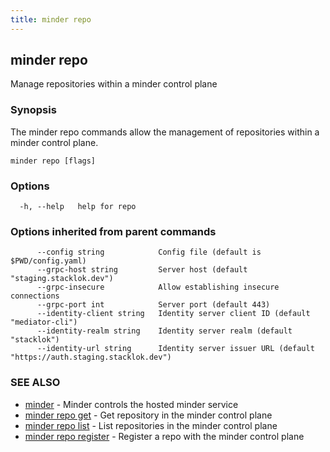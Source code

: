 ```yaml
---
title: minder repo
---
```

## minder repo

Manage repositories within a minder control plane

### Synopsis

The minder repo commands allow the management of repositories within a 
minder control plane.

```
minder repo [flags]
```

### Options

```
  -h, --help   help for repo
```

### Options inherited from parent commands

```
      --config string            Config file (default is $PWD/config.yaml)
      --grpc-host string         Server host (default "staging.stacklok.dev")
      --grpc-insecure            Allow establishing insecure connections
      --grpc-port int            Server port (default 443)
      --identity-client string   Identity server client ID (default "mediator-cli")
      --identity-realm string    Identity server realm (default "stacklok")
      --identity-url string      Identity server issuer URL (default "https://auth.staging.stacklok.dev")
```

### SEE ALSO

* [minder](minder.md)	 - Minder controls the hosted minder service
* [minder repo get](minder_repo_get.md)	 - Get repository in the minder control plane
* [minder repo list](minder_repo_list.md)	 - List repositories in the minder control plane
* [minder repo register](minder_repo_register.md)	 - Register a repo with the minder control plane

